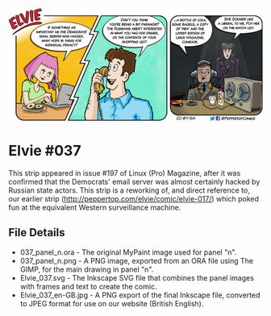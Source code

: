 ![Elvie comic strip #037](Elvie_037_en-GB.jpg)

Elvie #037
==========
This strip appeared in issue #197 of Linux (Pro) Magazine, after it was confirmed that the Democrats' email
server was almost certainly hacked by Russian state actors. This strip is a reworking of, and direct reference
to, our earlier strip (http://peppertop.com/elvie/comic/elvie-017/) which poked fun at the equivalent Western
surveillance machine.


File Details
------------
* 037_panel_n.ora     - The original MyPaint image used for panel "n".
* 037_panel_n.png     - A PNG image, exported from an ORA file using The GIMP, for the main drawing in panel "n".
* Elvie_037.svg       - The Inkscape SVG file that combines the panel images with frames and text to create the comic.
* Elvie_037_en-GB.jpg - A PNG export of the final Inkscape file, converted to JPEG format for use on our website (British English).


